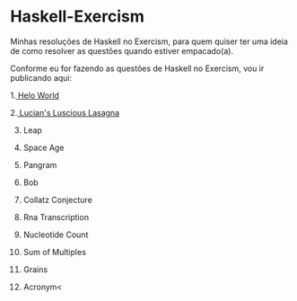 # Haskell-Exercism
Minhas resoluções de Haskell no Exercism, para quem quiser ter uma ideia de como resolver as questões quando estiver empacado(a).

Conforme eu for fazendo as questões de Haskell no Exercism, vou ir publicando aqui:

<p>
  1.<a href="https://github.com/NamelessQueen/Haskell-Exercism/blob/main/Resolu%C3%A7%C3%B5es/Hello%20World.hs"> Helo World</a>
 
  2.<a href="https://github.com/NamelessQueen/Haskell-Exercism/blob/main/Resolu%C3%A7%C3%B5es/Lucian's%20Luscious%20Lasagna.hs"> Lucian's Luscious Lasagna</a>
  
  3. Leap
  
  4. Space Age
  
  5. Pangram
 
  6. Bob
  
  7. Collatz Conjecture
 
  8. Rna Transcription
  
  9. Nucleotide Count
 
  10. Sum of Multiples
  
  11. Grains
  
  12. Acronym<
</p>
